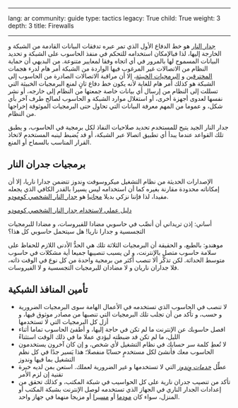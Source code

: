 

---

lang: ar
community: guide
type: tactics
legacy: True
child: True
weight: 3
depth: 3
title: Firewalls

---

<p><a href="/glossary#firewall">جدار النار</a> هو خط الدفاع الأول الذي تمر عبره تدفقات البيانات القادمة من الشبكة و الخارجة إليها، لذا فبالإمكان استخدامه للتحكم في منفذ الحاسوب على الشبكة و تحديد البيانات المسموح لها بالمرور في أي اتجاه وفقا لمعايير متنوعة. من البديهي أن حماية النظام من الاتصالات غير المرغوب فيها الواردة من الشبكة أمر هام لدرء هجمات <a href="/glossary#hacker">المخترقين</a> و <a href="/glossary#malware">البرمجيات الخبيثة</a>، إلا أن مراقبة الاتصالات الصادرة من الحاسوب إلى الشبكة هو كذلك أمر هام للغاية لأنه يكون خط دفاع ثانٍ لمنع البرمجيات الخبيثة التي تسللت إلى النظام من إرسال أي بيانات خاصة جمعتها من النظام إلى خارجه، أو نشر نفسها لعدوى أجهزة أخرى، أو استغلال موارد الشبكة و الحاسوب لصالح طرف آخر بأي شكل، و عموما من المهم معرفة البيانات التي تحاول حتى البرمجيات الموثوقة إخراجها من النظام.</p>

<p>جدار النار الجيد يتيح للمستخدم تحديد صلاحيات النفاذ لكل برمجية في الحاسوب، و يطبق تلك القواعد عندما يبدأ أي تطبيق اتصالا عبر الشبكة، أو قد يُضبط لينبه المستخدم لاتخاذ القرار المناسب بالسماح أو المنع.</p>

<h2>برمجيات جدران النار</h2>

<p>الإصدارات الحديثة من نظام التشغيل ميكروسوفت وِندوز تتضمن جدارا ناريا، إلا أن إمكاناته محدودة مقارنة بغيره كما أن استخدامه ليس يسيرا بالقدر الكافي الذي يجعله مفيدا، لذا فإننا نزكي بديلا <a href="/glossary#freeware">مجانيا</a> هو <a href="/ar/comodofirewall">جدار النار الشخصي كومودو</a>.</p>

<div class="HoG_link"><a href="/ar/comodofirewall">دليل عملي لاستخدام جدار النار الشخصي كومودو</a></div>

<div class="backgroundscenario">
<p><span class="actorname">أساني</span>: إذن تريداني أن أنصِّب في حاسوبي مضادا للفيروسات، و مضادا للبرمجيات التجسسية و جدارا ناريا! هل سيتحمل حاسوبي كل هذا؟</p>

<p><span class="actorname">موهندو</span>: بالطبع، و الحقيقة أن البرمجيات الثلاثة تلك هي الحدُّ الأدنى اللازم للحفاظ على سلامة حاسوب متصل بالإنترنت، و لن يسبب تنصيبها جميعا أية مشكلات في حاسوب متوسط الحداثة. لكن تذكَّر ألا تنصب أكثر من برمجية واحدة من كل نوع في الوقت ذاته، فلا جداران ناريان و لا مضادان للبرمجيات التجسسية و لا الفيروسات.</p>
</div>

<h2>تأمين المنافذ الشبكية</h2>

<ul>
	<li>لا تنصب في الحاسوب الذي تستخدمه في الأعمال الهامة سوى البرمجيات الضرورية و حسب، و تأكد من أن تجلب تلك البرمجيات التي تنصبها من مصادر موثوق فيها، و أزل كل البرمجيات التي لا تستخدمها</li>
	<li>افصل حاسوبك عن الإنترنت ما لم تكن في حاجة إليها، و أطفئ الحاسوب تماما أثناء الليل، ما لم تكن قد ضبطته ليؤدي عملا ما في ذلك الوقت استثناءً</li>
	<li>لا تُعطِ كلمة سر حسابك في نظام التشغيل لأي شخص، و إن كان آخرون يستخدمون الحاسوب معك فأنشئ لكل مستخدمٍ حسابًا منفصلا؛ هذا يَسير جدًا في كل نظم التشغيل بما فيها وِندوز</li>
	<li>عطِّل <em><a href="/glossary#windows_service">خدمات وِندوز</a></em> التي لا تستخدمها و غير الضرورية لعملك. استعن بمن لديه خبرة تقنية إن لزم الأمر</li>
	<li>تأكد من تنصيب جدران نارية على كل الحواسيب في شبكة المكتب، و كذلك تحقق من إعدادات الجدار الناري في الجهاز الذي تستخدمه لوصل الإنترنت بشبكة المكتب أو المنزل، سواء كان <a href="/glossary#modem">مودما</a> أو <a href="/glossary#router">مسيرا</a> أو مزيجا منهما في جهاز واحد.</li>
</ul>


